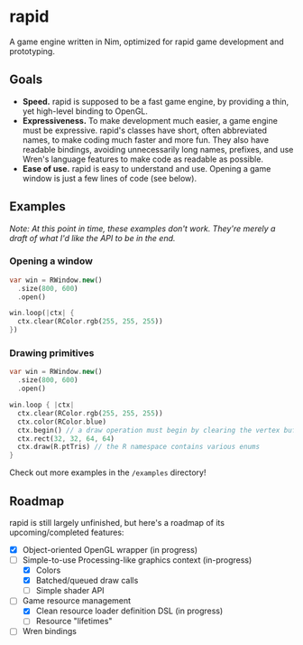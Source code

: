 # rapid

A game engine written in Nim, optimized for rapid game development and prototyping.

## Goals

 - **Speed.** rapid is supposed to be a fast game engine, by providing a thin, yet high-level binding to OpenGL.
 - **Expressiveness.** To make development much easier, a game engine must be expressive.
   rapid's classes have short, often abbreviated names, to make coding much faster and more fun.
   They also have readable bindings, avoiding unnecessarily long names, prefixes, and use Wren's language features to make code as readable as possible.
 - **Ease of use.** rapid is easy to understand and use. Opening a game window is just a few lines of code (see below).

## Examples

*Note: At this point in time, these examples don't work. They're merely a draft of what I'd like the API to be in the end.*

### Opening a window
```dart
var win = RWindow.new()
  .size(800, 600)
  .open()

win.loop(|ctx| {
  ctx.clear(RColor.rgb(255, 255, 255))
})
```

### Drawing primitives
```dart
var win = RWindow.new()
  .size(800, 600)
  .open()

win.loop { |ctx|
  ctx.clear(RColor.rgb(255, 255, 255))
  ctx.color(RColor.blue)
  ctx.begin() // a draw operation must begin by clearing the vertex buffer
  ctx.rect(32, 32, 64, 64)
  ctx.draw(R.ptTris) // the R namespace contains various enums
}
```

Check out more examples in the `/examples` directory!

## Roadmap

rapid is still largely unfinished, but here's a roadmap of its upcoming/completed features:
 - [x] Object-oriented OpenGL wrapper (in progress)
 - [ ] Simple-to-use Processing-like graphics context (in-progress)
   - [x] Colors
   - [x] Batched/queued draw calls
   - [ ] Simple shader API
 - [ ] Game resource management
   - [x] Clean resource loader definition DSL (in progress)
   - [ ] Resource "lifetimes"
 - [ ] Wren bindings
